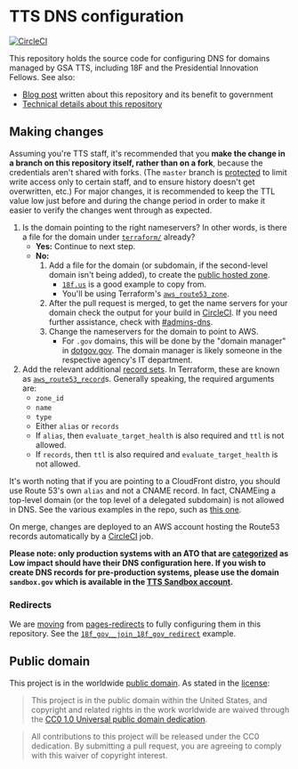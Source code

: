 # TTS DNS configuration

[![CircleCI](https://circleci.com/gh/18F/dns.svg?branch=master&style-svg)](https://circleci.com/gh/18F/dns)

This repository holds the source code for configuring DNS for domains managed by GSA TTS, including 18F and the Presidential Innovation Fellows. See also:

- [Blog post](https://18f.gsa.gov/2018/08/15/shared-infrastructure-as-code/) written about this repository and its benefit to government
- [Technical details about this repository](doc/architecture.md)

## Making changes

Assuming you're TTS staff, it's recommended that you **make the change in a branch on this repository itself, rather than on a fork**, because the credentials aren't shared with forks. (The `master` branch is [protected](https://help.github.com/articles/about-protected-branches/) to limit write access only to certain staff, and to ensure history doesn't get overwritten, etc.) For major changes, it is recommended to keep the TTL value low just before and during the change period in order to make it easier to verify the changes went through as expected.

1. Is the domain pointing to the right nameservers? In other words, is there a file for the domain under [`terraform/`](terraform) already?
   - **Yes:** Continue to next step.
   - **No:**
     1. Add a file for the domain (or subdomain, if the second-level domain isn't being added), to create the [public hosted zone](http://docs.aws.amazon.com/Route53/latest/DeveloperGuide/CreatingHostedZone.html).
        - [`18f.us`](terraform/18f.us.tf) is a good example to copy from.
        - You'll be using Terraform's [`aws_route53_zone`](https://www.terraform.io/docs/providers/aws/d/route53_zone.html).
     1. After the pull request is merged, to get the name servers for your domain check the output for your build in [CircleCI](https://circleci.com/gh/18F/dns). If you need further assistance, check with [#admins-dns](https://gsa-tts.slack.com/messages/C4L58EQ5T).
     1. Change the nameservers for the domain to point to AWS.
        - For `.gov` domains, this will be done by the "domain manager" in [dotgov.gov](https://www.dotgov.gov/). The domain manager is likely someone in the respective agency's IT department.
1. Add the relevant additional [record sets](http://docs.aws.amazon.com/Route53/latest/DeveloperGuide/rrsets-working-with.html). In Terraform, these are known as [`aws_route53_record`](https://www.terraform.io/docs/providers/aws/r/route53_record.html)s. Generally speaking, the required arguments are:
   - `zone_id`
   - `name`
   - `type`
   - Either `alias` or `records`
   - If `alias`, then `evaluate_target_health` is also required and `ttl` is not allowed.
   - If `records`, then `ttl` is also required and `evaluate_target_health` is not allowed.

It's worth noting that if you are pointing to a CloudFront distro, you should use Route 53's own `alias` and not a CNAME record. In fact, CNAMEing a top-level domain (or the top level of a delegated subdomain) is not allowed in DNS. See the various examples in the repo, such as [this one](https://github.com/18F/dns/blob/deploy/terraform/usa.gov.tf#L8-L17).

On merge, changes are deployed to an AWS account hosting the Route53 records automatically by a [CircleCI](https://circleci.com/gh/18F/dns) job.

**Please note: only production systems with an ATO that are [categorized](https://before-you-ship.18f.gov/ato/levels/) as Low impact should have their DNS configuration here. If you wish to create DNS records for pre-production systems, please use the domain `sandbox.gov` which is available in the [TTS Sandbox account](https://before-you-ship.18f.gov/infrastructure/sandbox/).**

### Redirects

We are [moving](https://github.com/18F/pages-redirects/issues/149) from [pages-redirects](https://github.com/18F/pages-redirects#domain-redirects) to fully configuring them in this repository. See the [`18f_gov__join_18f_gov_redirect`](terraform/18f.gov.tf) example.

## Public domain

This project is in the worldwide [public domain](LICENSE.md). As stated in the [license](LICENSE.md):

> This project is in the public domain within the United States, and copyright and related rights in the work worldwide are waived through the [CC0 1.0 Universal public domain dedication](https://creativecommons.org/publicdomain/zero/1.0/).

> All contributions to this project will be released under the CC0 dedication. By submitting a pull request, you are agreeing to comply with this waiver of copyright interest.
